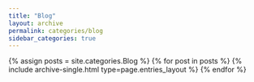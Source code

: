 ```yaml
---
title: "Blog"
layout: archive
permalink: categories/blog
sidebar_categories: true
---
```


{% assign posts = site.categories.Blog %}
{% for post in posts %} {% include archive-single.html type=page.entries_layout %} {% endfor %}